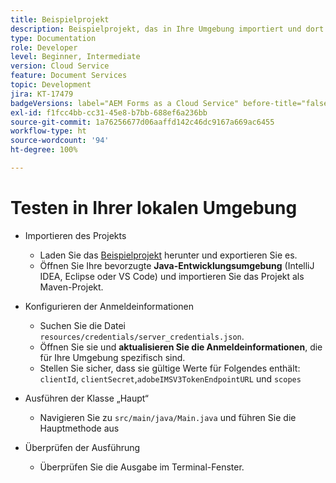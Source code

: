 ```yaml
---
title: Beispielprojekt
description: Beispielprojekt, das in Ihre Umgebung importiert und dort ausgeführt werden kann.
type: Documentation
role: Developer
level: Beginner, Intermediate
version: Cloud Service
feature: Document Services
topic: Development
jira: KT-17479
badgeVersions: label="AEM Forms as a Cloud Service" before-title="false"
exl-id: f1fcc4bb-cc31-45e8-b7bb-688ef6a236bb
source-git-commit: 1a76256677d06aaffd142c46dc9167a669ac6455
workflow-type: ht
source-wordcount: '94'
ht-degree: 100%

---
```


# Testen in Ihrer lokalen Umgebung

* Importieren des Projekts

   * Laden Sie das [Beispielprojekt](./assets/formsdocumentservices.zip) herunter und exportieren Sie es.
   * Öffnen Sie Ihre bevorzugte **Java-Entwicklungsumgebung** (IntelliJ IDEA, Eclipse oder VS Code) und importieren Sie das Projekt als Maven-Projekt.
* Konfigurieren der Anmeldeinformationen

   * Suchen Sie die Datei `resources/credentials/server_credentials.json`.
   * Öffnen Sie sie und **aktualisieren Sie die Anmeldeinformationen**, die für Ihre Umgebung spezifisch sind.
   * Stellen Sie sicher, dass sie gültige Werte für Folgendes enthält:
     `clientId`, `clientSecret`,`adobeIMSV3TokenEndpointURL` und
     `scopes`

* Ausführen der Klasse „Haupt“

   * Navigieren Sie zu `src/main/java/Main.java` und führen Sie die Hauptmethode aus

* Überprüfen der Ausführung
   * Überprüfen Sie die Ausgabe im Terminal-Fenster.
